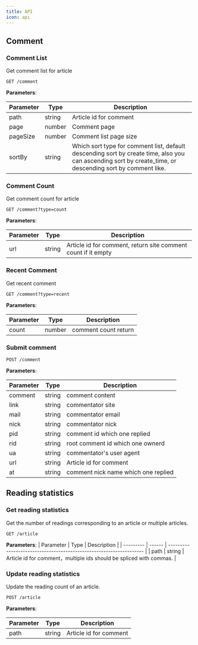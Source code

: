 ```yaml
---
title: API
icon: api
---
```


## Comment

### Comment List

Get comment list for article

```http
GET /comment
```

**Parameters**:

| Parameter | Type   | Description                                                                                                                                               |
| --------- | ------ | --------------------------------------------------------------------------------------------------------------------------------------------------------- |
| path      | string | Article id for comment                                                                                                                                    |
| page      | number | Comment page                                                                                                                                              |
| pageSize  | number | Comment list page size                                                                                                                                    |
| sortBy    | string | Which sort type for comment list, default descending sort by create time, also you can ascending sort by create_time, or descending sort by comment like. |

### Comment Count

Get comment count for article

```http
GET /comment?type=count
```

**Parameters**:

| Parameter | Type   | Description                                                   |
| --------- | ------ | ------------------------------------------------------------- |
| url       | string | Article id for comment, return site comment count if it empty |

### Recent Comment

Get recent comment

```http
GET /comment?type=recent
```

**Parameters**:

| Parameter | Type   | Description          |
| --------- | ------ | -------------------- |
| count     | number | comment count return |

### Submit comment

```http
POST /comment
```

**Parameters**:

| Parameter | Type   | Description                         |
| --------- | ------ | ----------------------------------- |
| comment   | string | comment content                     |
| link      | string | commentator site                    |
| mail      | string | commentator email                   |
| nick      | string | commentator nick                    |
| pid       | string | comment id which one replied        |
| rid       | string | root comment id which one ownerd    |
| ua        | string | commentator's user agent            |
| url       | string | Article id for comment              |
| at        | string | comment nick name which one replied |

## Reading statistics

### Get reading statistics

Get the number of readings corresponding to an article or multiple articles.

```http
GET /article
```

**Parameters**:
| Parameter | Type | Description |
| --------- | ------ | ------------------------------------------------------------------- |
| path | string | Article id for comment，multiple ids should be spliced with commas. |

### Update reading statistics

Update the reading count of an article.

```http
POST /article
```

**Parameters**:

| Parameter | Type   | Description            |
| --------- | ------ | ---------------------- |
| path      | string | Article id for comment |
